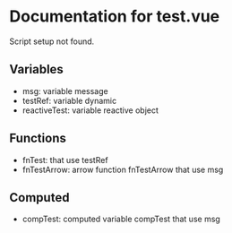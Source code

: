 # Documentation for test.vue

Script setup not found.

## Variables
- msg:  variable message
- testRef:  variable dynamic
- reactiveTest:  variable reactive object

## Functions
- fnTest:  that use testRef
- fnTestArrow:  arrow function fnTestArrow that use msg

## Computed
- compTest:  computed variable compTest that use msg
